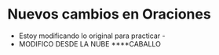 # Nuevos cambios en Oraciones
- Estoy modificando lo original para practicar -
- MODIFICO DESDE LA NUBE
****CABALLO

